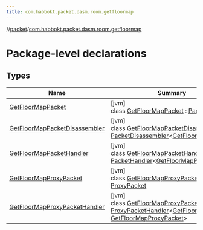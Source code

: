 ```yaml
---
title: com.habbokt.packet.dasm.room.getfloormap
---
```

//[packet](../../index.html)/[com.habbokt.packet.dasm.room.getfloormap](index.html)



# Package-level declarations



## Types


| Name | Summary |
|---|---|
| [GetFloorMapPacket](-get-floor-map-packet/index.html) | [jvm]<br>class [GetFloorMapPacket](-get-floor-map-packet/index.html) : [Packet](../../../api/api/com.habbokt.api.packet/-packet/index.html) |
| [GetFloorMapPacketDisassembler](-get-floor-map-packet-disassembler/index.html) | [jvm]<br>class [GetFloorMapPacketDisassembler](-get-floor-map-packet-disassembler/index.html) : [PacketDisassembler](../../../api/api/com.habbokt.api.packet/-packet-disassembler/index.html)&lt;[GetFloorMapPacket](-get-floor-map-packet/index.html)&gt; |
| [GetFloorMapPacketHandler](-get-floor-map-packet-handler/index.html) | [jvm]<br>class [GetFloorMapPacketHandler](-get-floor-map-packet-handler/index.html) : [PacketHandler](../../../api/api/com.habbokt.api.packet/-packet-handler/index.html)&lt;[GetFloorMapProxyPacket](-get-floor-map-proxy-packet/index.html)&gt; |
| [GetFloorMapProxyPacket](-get-floor-map-proxy-packet/index.html) | [jvm]<br>class [GetFloorMapProxyPacket](-get-floor-map-proxy-packet/index.html) : [ProxyPacket](../../../api/api/com.habbokt.api.packet/-proxy-packet/index.html) |
| [GetFloorMapProxyPacketHandler](-get-floor-map-proxy-packet-handler/index.html) | [jvm]<br>class [GetFloorMapProxyPacketHandler](-get-floor-map-proxy-packet-handler/index.html) : [ProxyPacketHandler](../../../api/api/com.habbokt.api.packet/-proxy-packet-handler/index.html)&lt;[GetFloorMapPacket](-get-floor-map-packet/index.html), [GetFloorMapProxyPacket](-get-floor-map-proxy-packet/index.html)&gt; |

